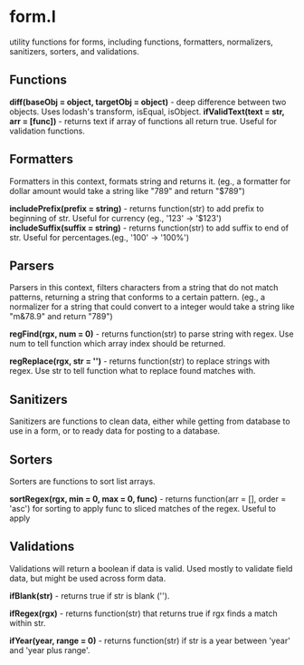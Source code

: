 # form.l
utility functions for forms, including functions, formatters, normalizers, sanitizers, sorters, and validations.

## Functions

**diff(baseObj = object, targetObj = object)** - deep difference between two objects. Uses lodash's transform, isEqual, isObject.
**ifValidText(text = str, arr = [func])** - returns text if array of functions all return true. Useful for validation functions.

## Formatters
Formatters in this context, formats string and returns it. (eg., a formatter for dollar amount would take a string like "789" and return "$789")

**includePrefix(prefix = string)** - returns function(str) to add prefix to beginning of str. Useful for currency (eg., '123' -> '$123')
**includeSuffix(suffix = string)** - returns function(str) to add suffix to end of str. Useful for percentages.(eg., '100' -> '100%')

## Parsers
Parsers in this context, filters characters from a string that do not match patterns, returning a string that conforms to a certain pattern. (eg., a normalizer for a string that could convert to a integer would take a string like "m&78.9" and return "789")

**regFind(rgx, num = 0)** - returns function(str) to parse string with regex. Use num to tell function which array index should be returned.

**regReplace(rgx, str = '')** - returns function(str) to replace strings with regex. Use str to tell function what to replace found matches with.

## Sanitizers
Sanitizers are functions to clean data, either while getting from database to use in a form, or to ready data for posting to a database.

## Sorters
Sorters are functions to sort list arrays.

**sortRegex(rgx, min = 0, max = 0, func)** - returns function(arr = [], order = 'asc') for sorting to apply func to sliced matches of the regex. Useful to apply

## Validations
Validations will return a boolean if data is valid. Used mostly to validate field data, but might be used across form data.

**ifBlank(str)** - returns true if str is blank ('').

**ifRegex(rgx)** - returns function(str) that returns true if rgx finds a match within str.

**ifYear(year, range = 0)** - returns function(str) if str is a year between 'year' and 'year plus range'.
